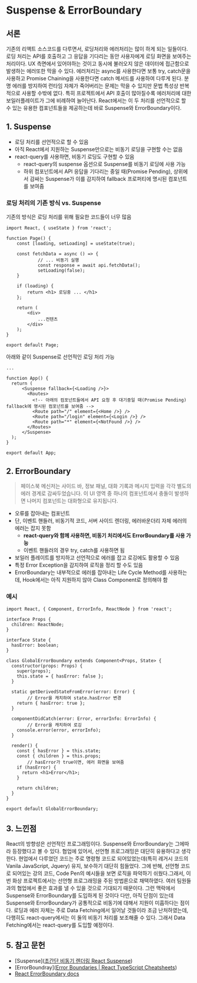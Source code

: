 

# Suspense & ErrorBoundary

## 서론

기존의 리액트 소스코드를 다루면서, 로딩처리와 에러처리는 많이 하게 되는 일들이다.
로딩 처리는 API를 호출하고 그 응답을 기다리는 동안 사용자에게 로딩 화면을 보여주는 처리이다. UX 측면에서 있어야하는 것이고 동시에 불러오지 않은 데이터에 접근함으로 발생하는 에러또한 막을 수 있다.
에러처리는 async를 사용한다면 보통 try, catch문을 사용하고 Promise Chaining을 사용한다면 catch 메서드를 사용하여 다루게 된다. 분명 에러를 방지하여 런타임 자체가 죽어버리는 문제는 막을 수 있지만 문법 특성상 반복적으로 사용할 수밖에 없다. 특히 프로젝트에서 API 호출이 많아질수록 에러처리에 대한 보일러플레이트가 그에 비례하여 늘어난다.
React에서는 이 두 처리를 선언적으로 할 수 있는 유용한 컴포넌트들을 제공하는데 바로 Suspense와 ErrorBoundary이다.



## 1. Suspense
* 로딩 처리를 선언적으로 할 수 있음
* 아직 React에서 지원하는 Suspense만으로는 비동기 로딩을 구현할 수는 없음
* react-query를 사용하면, 비동기 로딩도 구현할 수 있음
  * react-query의 suspense 옵션으로 Suspense를 비동기 로딩에 사용 가능
  * 하위 컴포넌트에서 API 응답을 기다리는 중일 때(Promise Pending), 상위에서 감싸는 Suspense가 이를 감지하여 fallback 프로퍼티에 명시된 컴포넌트를 보여줌



### 로딩 처리의 기존 방식 vs. Suspense

기존의 방식은 로딩 처리를 위해 필요한 코드들이 너무 많음

```React
import React, { useState } from 'react';

function Page() {
	const [loading, setLoading] = useState(true);

	const fetchData = async () => {
			// ... 비동기 실행
			const response = await api.fetchData();
			setLoading(false);
	}

	if (loading) {
		return <h1> 로딩중 ... </h1>
	};

	return (
		<div>
			...컨텐츠
		</div>
	);
}

export default Page;
```

아래와 같이 Suspense로 선언적인 로딩 처리 가능

```React
...

function App() {
  return (
      <Suspense fallback={<Loading />}>
        <Routes>
          <!-- 아래의 컴포넌트들에서 API 요청 후 대기중일 때(Promise Pending) fallback에 명시된 컴포넌트를 보여줌 -->
          <Route path="/" element={<Home />} />
          <Route path="/login" element={<Login />} />
          <Route path="*" element={<NotFound />} />
        </Routes>
      </Suspense>
  );
}

export default App;
```





## 2. ErrorBoundary

>  페이스북 메신저는 사이드 바, 정보 패널, 대화 기록과 메시지 입력을 각각 별도의 에러 경계로 감싸두었습니다. 이 UI 영역 중 하나의 컴포넌트에서 충돌이 발생하면 나머지 컴포넌트는 대화형으로 유지됩니다.

* 오류를 잡아내는 컴포넌트
* 단, 이벤트 핸들러, 비동기적 코드, 서버 사이드 렌더링, 에러바운더리 자체 에러의 에러는 잡지 못함
  * **react-query와 함께 사용하면, 비동기 처리에서도 ErrorBoundary를 사용 가능**
  * 이벤트 핸들러의 경우 try, catch를 사용하면 됨
* 보일러 플레이트를 방지하고 선언적으로 에러를 잡고 로깅에도 활용할 수 있음
* 특정 Error Exception을 감지하여 로직을 정리 할 수도 있음
* ErrorBoundary는 내부적으로 에러를 잡아내는 Life Cycle Method를 사용하는데, Hook에서는 아직 지원하지 않아 Class Component로 정의해야 함



### 예시

```React
import React, { Component, ErrorInfo, ReactNode } from 'react';

interface Props {
  children: ReactNode;
}

interface State {
  hasError: boolean;
}

class GlobalErrorBoundary extends Component<Props, State> {
  constructor(props: Props) {
    super(props);
    this.state = { hasError: false };
  }

  static getDerivedStateFromError(error: Error) {
		// Error을 캐치하여 state.hasError 변경
    return { hasError: true };
  }

  componentDidCatch(error: Error, errorInfo: ErrorInfo) {
		// Error을 캐치하여 로깅
    console.error(error, errorInfo);
  }

  render() {
    const { hasError } = this.state;
    const { children } = this.props;
		// hasError가 true이면, 에러 화면을 보여줌
    if (hasError) {
      return <h1>Error</h1>;
    }

    return children;
  }
}

export default GlobalErrorBoundary;
```





## 3. 느낀점

React의 방향성은 선언적인 프로그래밍이다. Suspense와 ErrorBoundary는 그에따라 등장했다고 볼 수 있다. 
협업에 있어서, 선언형 프로그래밍은 대단히 유용하다고 생각한다. 현업에서 다루었던 코드는 주로 명령형 코드로 되어있었는데(특히 레거시 코드의 Vanila JavaScript, Jquery) 유지, 보수하기 대단히 힘들었다. 그에 반해, 선언형 코드로 되어있는 강의 코드, Code Pen의 예시들을 보면 로직을 파악하기 쉬웠다.그래서, 이번 화상 프로젝트에서는 선언형 프로그래밍을 주된 방법론으로 채택하였다. 여러 팀원들과의 협업에서 좋은 효과를 낼 수 있을 것으로 기대되기 때문이다. 그런 맥락에서 Suspense와 ErrorBoundary를 도입하게 된 것이다
다만, 아직 단점이 있는데 Suspense와 ErrorBoundary가 공통적으로 비동기에 대해서 지원이 미흡하다는 점이다. 로딩과 에러 자체는 주로 Data Fetching에서 일어날 것들이라 조금 난처하였는데, 다행히도 react-query에서는 이 둘의 비동기 처리를 보조해줄 수 있다. 그래서 Data Fetching에서는 react-query를 도입할 예정이다.



## 5. 참고 문헌

* [Suspense]([초간단 비동기 렌더링 React Suspense](https://www.youtube.com/watch?v=8q7OQSPLF4k))
* [ErrorBoundray]([Error Boundaries | React TypeScript Cheatsheets](https://react-typescript-cheatsheet.netlify.app/docs/basic/getting-started/error_boundaries/))
* [React ErrorBoundary docs](https://ko.reactjs.org/docs/error-boundaries.html)

